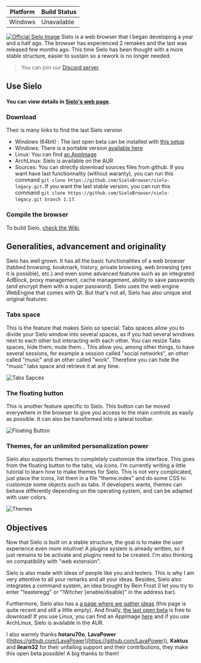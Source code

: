 
Platform | Build Status
------------ | -------------
Windows | Unavailable

[![Official Sielo Image](https://sielo.app/images/official-sielo.png)](https://sielo.app/download.php?for=windows)
Sielo is a web browser that I began developing a year and a half ago. The browser has experienced 2 remakes and the last was released few months ago. This time Sielo has been thought with a more stable structure, easier to sustain so a rework is no longer needed.

> You can join our [Discord server](https://discord.gg/7MVvDaS).

## Use Sielo
#### You can view details in [Sielo's web page](https://sielo.app).
### Download
Their is many links to find the last Sielo version
 - Windows (64bit) : The last open beta can be installed with [this setup](https://sielo.app/download.php?for=windows)
 - Windows: There is a portable version [available here](https://sielo.app/download.php?for=windows_portable)
 - Linux: You can find [an AppImage](https://sielo.app/download.php?for=linux) 
 - ArchLinux: Sielo is available on the AUR
 - Sources: You can directly download sources files from github. If you want have last functionnality (without waranty), you can run this command `git clone https://github.com/SieloBrowser/sielo-legacy.git`. If you want the last stable version, you can run this command `git clone https://github.com/SieloBrowser/sielo-legacy.git branch 1.17`.
 
### Compile the browser
To build Sielo, [check the Wiki](https://github.com/SieloBrowser/SieloBrowser/wiki/%5BEN%5D-Build-Sielo).

## Generalities, advancement and originality
Sielo has well grown. It has all the basic functionalities of a web browser (tabbed browsing, bookmark, history, private browsing, web browsing (yes it is possible), etc.) and even some advanced features such as an integrated AdBlock, proxy management, cache management, ability to save passwords (and encrypt them with a super password). Sielo uses the web engine WebEngine that comes with Qt. But that's not all, Sielo has also unique and original features:
### Tabs space
This is the feature that makes Sielo so special. Tabs spaces allow you to divide your Sielo window into several spaces, as if you had several windows next to each other but interacting with each other. You can resize Tabs spaces, hide them,  mute them... This allow you, among other things, to have several sessions, for example a session called "social networks", an other called "music" and an other called "work". Therefore you can hide the "music" tabs space and retrieve it at any time.

![Tabs Sapces](https://sielo.app/images/tabsspaces.png)

### The floating button
This is another feature specific to Sielo. This button can be moved everywhere in the browser to give you access to the main controls as easily as possible. It can also be transformed into a lateral toolbar. 

![Floating Button](https://sielo.app/images/fbutton.png)

### Themes, for an unlimited personalization power
Sielo also supports themes to completely customize the interface. This goes from the floating button to the tabs, via icons. I'm currently writing a little tutorial to learn how to make themes for Sielo. This is not very complicated, just place the icons, list them in a file "theme.index" and do some CSS to customize some objects such as tabs. If developers wants, themes can behave differently depending on the operating system, and can be adapted with user colors.

![Themes](https://sielo.app/images/themes.png)

## Objectives
Now that Sielo is built on a stable structure, the goal is to make the user experience even more intuitive! A plugins system is already written, so it just remains to be activate and plugins need to be created. I'm also thinking on compatibility with "web extension".

Sielo is also made with ideas of people like you and testers. This is why I am very attentive to all your remarks and all your ideas. Besides, Sielo also integrates a command system, an idea brought by Rein Frost (I let you try to enter "!easteregg" or "!Witcher [enable/disable]" in the address bar).

Furthermore, Sielo also has a [a page where we gather ideas](https://padlet.com/feldrise/j82miccj6zpb) (this page is quite recent and still a little empty). And finally, [the last open beta](https://sielo.app/download.php?for=windows) is free to download! If you use Linux, you can find an AppImage [here](https://sielo.app/download.php?for=linux) and if you use ArchLinux, Sielo is available in the AUR.

I also warmly thanks **hotaru70o**, **LavaPower** ([https://github.com/LavaPower](https://github.com/LavaPower)), **Kaktus** and **ilearn32** for their unfailing support and their contributions, they make this open beta possible! A big thanks to them!
